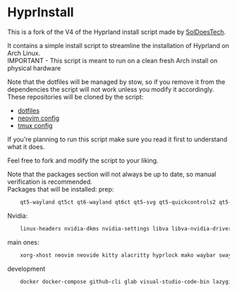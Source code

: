 # HyprInstall
This is a fork of the V4 of the Hyprland install script made by [SolDoesTech](https://github.com/soldoestech/hyprv4).

It contains a simple install script to streamline the installation of Hyprland on Arch Linux.  
IMPORTANT - This script is meant to run on a clean fresh Arch install on physical hardware  

Note that the dotfiles will be managed by stow, so if you remove it from the dependencies the script will not work unless you modify it accordingly.  
These repositories will be cloned by the script:
- [dotfiles](https://github.com/mhirii/dotfiles)
- [neovim config](https://github.com/mhirii/lazyvim)
- [tmux config](https://github.com/mhirii/tmux)
  
If you're planning to run this script make sure you read it first to understand what it does.  

Feel free to fork and modify the script to your liking.

Note that the packages section will not always be up to date, so manual verification is recommended.  
Packages that will be installed:
prep:
```bash
	qt5-wayland qt5ct qt6-wayland qt6ct qt5-svg qt5-quickcontrols2 qt5-graphicaleffects gtk3 polkit-gnome pipewire wireplumber jq wl-clipboard cliphist python-requests pacman-contrib
```
Nvidia:
```bash
	linux-headers nvidia-dkms nvidia-settings libva libva-nvidia-driver-git
```
main ones:
```bash
	xorg-xhost neovim neovide kitty alacritty hyprlock mako waybar swaync swww swaylock-effects wofi wlogout xdg-desktop-portal-hyprland swappy grim slurp thunar btop floorp thunderbird mpv pamixer pavucontrol brightnessctl bluez bluez-utils blueman network-manager-applet gvfs thunar-archive-plugin file-roller starship papirus-icon-theme ttf-jetbrains-mono-nerd noto-fonts-emoji lxappearance xfce4-settings nwg-look-bin sddm hyprland-git hyprlang hyprprop-git hyprshot hyprlock-git hyprpicker-git xdg-desktop-portal-hyprland-git alacritty keyd swaync waybar mako yazi curl httpie curlie rofi-lbonn-wayland-git fuzzel pfetch bitwarden bitwarden-cli stow eza bat fd fzf zoxide dust ripgrep git-delta tmux gum spotify-launcher webcord acpi timeshift timeshift-autosnap otf-monaspace-nerd smartmontools stacer powertop xdg-user-dirs xdg-ninja

```
development
```bash
	docker docker-compose github-cli glab visual-studio-code-bin lazygit lazydocker nodejs-lts-hydrogen pnpm npm esbuild go air-bin pgcli
```
